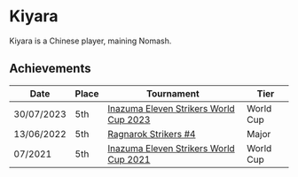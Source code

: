 # Kiyara 

Kiyara is a Chinese player, maining Nomash.

## Achievements

|Date|Place|Tournament|Tier|
|-|-|-|-|
| 30/07/2023 | 5th | [Inazuma Eleven Strikers World Cup 2023](../..//tournaments/worldcup23.md) | World Cup |
| 13/06/2022 | 5th | [Ragnarok Strikers #4](../..//tournaments/ragna/ragna4.md) | Major |
| 07/2021 | 5th | [Inazuma Eleven Strikers World Cup 2021](../..//tournaments/worldcup21.md) | World Cup |
